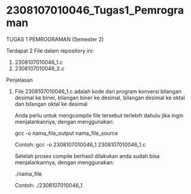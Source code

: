 # 2308107010046_Tugas1_Pemrograman

TUGAS 1 PEMROGRAMAN (Semester 2)

Terdapat 2 File dalam repository ini:
1. 2308107010046_1.c
2. 2308107010046_2.c    

Penjelasan
1.  File 2308107010046_1.c adalah kode dari program konversi bilangan desimal ke biner, bilangan biner ke desimal, bilangan desimal ke oktal dan bilangan oktal ke desimal


    Anda perlu untuk mengcompile file tersebut terlebih dahulu jika ingin menjalankannya, dengan menggunakan:
    
    gcc -o nama_file_output nama_file_source
    
    Contoh: gcc -o 2308107010046_1 2308107010046_1.c


    Setelah proses compile berhasil dilakukan anda sudah bisa menjalankannya, dengan menggunakan:
    
    ./nama_file
    
    Contoh: ./2308107010046_1
